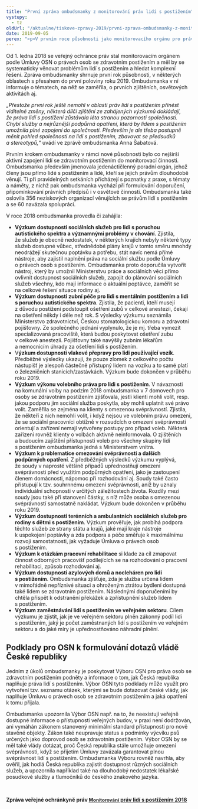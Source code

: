 ```yaml
---
title: "První zpráva ombudsmanky z monitorování práv lidí s postižením"
vystupy:
  - tz
oldUrl: "/aktualne/tiskove-zpravy-2019/prvni-zprava-ombudsmanky-z-monitorovani-prav-lidi-s-postizenim"
date: 2019-09-05
perex: "<p>V prvním roce působnosti jako monitorovacího orgánu pro práva lidí s postižením zahájila ombudsmanka řadu výzkumů k zásadním tématům a problémům. Na jejich vytipování se výrazně podíleli přímo lidé s postižením, zejména prostřednictvím poradního orgánu ombudsmanky. Na některé zjištěné nedostatky upozornila ombudsmanka Výbor OSN pro práva osob se zdravotním postižením.</p>"
---
```


<!-- imported from the old website -->

<p>Od 1. ledna 2018 se veřejný ochránce práv stal monitorovacím orgánem podle Úmluvy OSN o právech osob se zdravotním postižením a měl by se systematicky věnovat problémům lidí s postižením a hledat komplexní řešení. Zpráva ombudsmanky shrnuje první rok působnosti, v některých oblastech s přesahem do první poloviny roku 2019. Ombudsmanka v ní informuje o tématech, na něž se zaměřila, o prvních zjištěních, osvětových aktivitách aj.</p> <p><i>„Přestože první rok ještě nemohl v oblasti práv lidí s postižením přinést viditelné změny, některá dílčí zjištění ze zahájených výzkumů dokládají, že práva lidí s postižení zůstávala léta stranou pozornosti společnosti. Chybí služby a nejrůznější podpůrná opatření, která by lidem s postižením umožnila plné zapojení do společnosti. Především je ale třeba postupně měnit pohled společnosti na lidi s postižením, zbavovat se předsudků a stereotypů,“</i> uvádí ve zprávě ombudsmanka Anna Šabatová.</p> <p>Prvním krokem ombudsmanky v rámci nové působnosti bylo co nejširší aktivní zapojení lidí se zdravotním postižením do monitorovací činnosti. Ombudsmanka především jmenovala jedenáctičlenný poradní orgán, jehož členy jsou přímo lidé s postižením a lidé, kteří se jejich právům dlouhodobě věnují. Ti při pravidelných setkáních přicházejí s poznatky z praxe, s tématy a náměty, z nichž pak ombudsmanka vychází při formulování doporučení, připomínkování právních předpisů i v osvětové činnosti. Ombudsmanka také oslovila 356 neziskových organizací věnujících se právům lidí s postižením a se 60 navázala spolupráci. </p> <p>V roce 2018 ombudsmanka provedla či zahájila:</p><ul><li><b>Výzkum dostupnosti sociálních služeb pro lidi s poruchou autistického spektra a významnými problémy v chování</b>. Zjistila, že služeb je obecně nedostatek, v některých krajích nebyly některé typy služeb dostupné vůbec, střednědobé plány krajů v tomto směru mnohdy neodrážejí skutečnou poptávku a potřebu, stát navíc nemá přímé nástroje, aby zajistil naplnění práva na sociální službu podle Úmluvy o právech osob s postižením. Ombudsmanka proto doporučila vytvořit nástroj, který by umožnil Ministerstvu práce a sociálních věcí přímo ovlivnit dostupnost sociálních služeb, zapojit do plánování sociálních služeb všechny, kdo mají informace o aktuální poptávce, zaměřit se na celkové řešení situace rodiny aj.</li><li><b>Výzkum dostupnosti zubní péče pro lidi s mentálním postižením a lidi s poruchou autistického spektra</b>. Zjistila, že pacienti, kteří musejí z důvodu postižení podstoupit ošetření zubů v celkové anestezii, čekají na ošetření někdy i déle než rok. S výsledky výzkumu seznámila Ministerstvo zdravotnictví, Českou stomatologickou komoru a zdravotní pojišťovny. Ze společného jednání vyplynulo, že je mj. třeba vymezit specializovaná pracoviště, která budou poskytovat ošetření zubu v celkové anestezii. Pojišťovny také navýšily zubním lékařům a nemocnicím úhrady za ošetření lidí s postižením.</li><li>V<b>ýzkum dostupnosti vlakové přepravy pro lidi používající vozík</b>. Předběžné výsledky ukazují, že pouze zlomek z celkového počtu nástupišť je alespoň částečně přístupný lidem na vozíku a to samé platí o železničních stanicích/zastávkách. Výzkum bude dokončen v průběhu roku 2019.</li><li><b>Výzkum výkonu volebního práva pro lidi s postižením</b>. V návaznosti na komunální volby na podzim 2018 ombudsmanka v 7 domovech pro osoby se zdravotním postižením zjišťovala, jestli klienti mohli volit, resp. jakou podporu jim sociální služba poskytla, aby mohli uplatnit své právo volit. Zaměřila se zejména na klienty s omezenou svéprávností. Zjistila, že někteří z nich nemohli volit, i když nejsou ve volebním právu omezeni, že se sociální pracovníci obtížně v rozsudcích o omezení svéprávnosti orientují a zařízení nemají vytvořeny postupy pro případ voleb. Některá zařízení rovněž klienty o volbách aktivně neinformovala. O zjištěních a budoucím zajištění přístupnosti voleb pro všechny skupiny lidí s postižením ombudsmanka jedná s Ministerstvem vnitra.</li><li><b>Výzkum k problematice omezování svéprávnosti a dalších podpůrných opatření</b>. Z předběžných výsledků výzkumu vyplývá, že soudy v naprosté většině případů upřednostňují omezení svéprávnosti před využitím podpůrných opatření, jako je zastoupení členem domácnosti, nápomoc při rozhodování aj. Soudy také často přistupují k tzv. souhrnnému omezení svéprávnosti, aniž by uznaly individuální schopnosti v určitých záležitostech života. Rozdíly mezi soudy jsou také při stanovení částky, s níž může osoba s omezenou svéprávností samostatně nakládat. Výzkum bude dokončen v průběhu roku 2019.</li><li><b>Výzkum dostupnosti terénních a ambulantních sociálních služeb pro rodiny s dětmi s postižením</b>. Výzkum prověřuje, jak probíhá podpora těchto služeb ze strany státu a krajů, jaké mají kraje nástroje k uspokojení poptávky a zda podpora a péče směřuje k maximálnímu rozvoji samostatnosti, jak vyžaduje Úmluva o právech osob s postižením.</li><li><b>Výzkum k otázkám pracovní rehabilitace</b> si klade za cíl zmapovat činnost odborných pracovišť podílejících se na rozhodování o pracovní rehabilitaci, způsob rozhodování aj.</li><li><b>Výzkum dostupnosti azylových domů a nocleháren pro lidi s postižením</b>. Ombudsmanka zjišťuje, zda je služba určená lidem v mimořádně nepříznivé situaci a ohroženým ztrátou bydlení dostupná také lidem se zdravotním postižením. Následnými doporučeními by chtěla přispět k odstranění překážek a zpřístupnění služeb lidem s postižením.</li><li><b>Výzkum zaměstnávání lidí s postižením ve veřejném sektoru</b>. Cílem výzkumu je zjistit, jak je ve veřejném sektoru plněn zákonný podíl lidí s postižením, jaký je počet zaměstnaných lidí s postižením ve veřejném sektoru a do jaké míry je upřednostňováno náhradní plnění.</li></ul>         <h2>Podklady pro OSN k formulování dotazů vládě České republiky</h2> <p>Jedním z úkolů ombudsmanky je poskytovat Výboru OSN pro práva osob se zdravotním postižením podněty a informace o tom, jak Česká republika naplňuje práva lidí s postižením. Výbor OSN tyto podklady může využít pro vytvoření tzv. seznamu otázek, kterými se bude dotazovat české vlády, jak naplňuje Úmluvu o právech osob se zdravotním postižením a jaká opatření k tomu přijala.</p> <p>Ombudsmanka upozornila Výbor OSN např. na to, že neexistují veřejně dostupné informace o přístupnosti veřejných budov, v praxi není dodržován, ani vymáhán zákonem stanovený minimální standard přístupnosti pro nově stavěné objekty. Zákon také neupravuje status a podmínky výcviku psů určených jako doprovod osob se zdravotním postižením. Výbor OSN by se měl také vlády dotázat, proč Česká republika stále umožňuje omezení svéprávnosti, když se přijetím Úmluvy zavázala garantovat plnou svéprávnost lidí s postižením. Ombudsmanka Výboru rovněž navrhla, aby ověřil, jak hodlá Česká republika zajistit dostupnost různých sociálních služeb, a upozornila například také na dlouhodobý nedostatek lékařské posudkové služby a tlumočníků do českého znakového jazyka.</p> <p> </p><p><b> Zpráva veřejné ochránkyně práv<span style="font-size: 12.8px;"> </span><a href="/uploads-import/CRPD/Vyrocni_zpravy/CRPD_2018_CZ_web.pdf" target="_blank"><span style="font-size: 12.8px;">Monitorování</span> práv lidí s postižením 2018</a></b></p>
